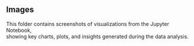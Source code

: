 ## Images

This folder contains screenshots of visualizations from the Jupyter Notebook,  
showing key charts, plots, and insights generated during the data analysis.
